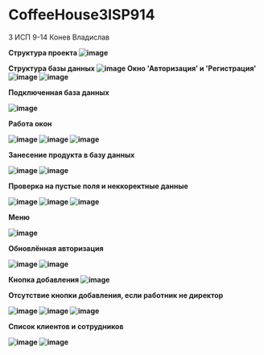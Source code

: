 # CoffeeHouse3ISP914

<h> 3 ИСП 9-14 Конев Владислав <h>

  <b> Структура проекта <b>
![image](https://user-images.githubusercontent.com/116340796/218976586-7e57b3aa-9065-498d-a5d3-38fe41b65e9a.png)
    
  <b> Структура базы данных <b>
  ![image](https://user-images.githubusercontent.com/116340796/218977347-5292b7ce-88b4-42ae-8178-bc8388943a20.png)
  <b> Окно 'Авторизация' и 'Регистрация'<b>
  ![image](https://user-images.githubusercontent.com/116340796/218982213-ad9d7dcf-8af4-4c12-bba9-19d1f46afc94.png)
  ![image](https://user-images.githubusercontent.com/116340796/218982281-279fe2ec-a663-448a-914c-e21b46b4d3e3.png)

    
  <b> Подключенная база данных<b>
    
 ![image](https://user-images.githubusercontent.com/116340796/218981703-d46bf974-d938-4b8b-852b-3dee3952d6ef.png)
    
    
  <b> Работа окон <b>
    
  
![image](https://user-images.githubusercontent.com/116340796/218982851-0cebbc7f-956d-48ca-a3f4-480dd4cfcf33.png)
![image](https://user-images.githubusercontent.com/116340796/218983138-81ab2bdd-9b19-4b84-a858-08c0f6655360.png)
![image](https://user-images.githubusercontent.com/116340796/218983256-217d750c-2eaf-452d-aa56-c830360a871c.png)


<b> Занесение продукта в базу данных<b>

![image](https://user-images.githubusercontent.com/116340796/219665369-37a4884e-7e10-4fea-ae1a-5a69ec5d4e78.png)
![image](https://user-images.githubusercontent.com/116340796/219665382-44a2922c-b30f-4d64-bdfd-4bf0b454803e.png)


<b> Проверка на пустые поля и неккоректные данные <b>

![image](https://user-images.githubusercontent.com/116340796/219852079-18b2efcc-c8bb-44d3-822a-f0fb2e79c01d.png)
![image](https://user-images.githubusercontent.com/116340796/219852127-d9056852-3133-49f3-9e7b-7038e37e1dbc.png)
![image](https://user-images.githubusercontent.com/116340796/219852216-efb707cf-de99-402e-8b27-9c548941e5e6.png)

<b> Меню <b>

![image](https://user-images.githubusercontent.com/116340796/220129059-708404ed-8b0f-4e28-9ed7-212f4f9abbfc.png)

<b> Обновлённая авторизация <b>

![image](https://user-images.githubusercontent.com/116340796/230559297-9d520a77-c1db-44dc-96e4-c7d80fcbaf7a.png)
![image](https://user-images.githubusercontent.com/116340796/230559351-e7d5714d-4732-4a7e-98a5-969b22a31d55.png)

<b> Кнопка добавления <b>
![image](https://user-images.githubusercontent.com/116340796/230559484-c7894296-3692-4277-b1c9-defb2fa909f2.png)

<b> Отсутствие кнопки добавления, если работник не директор <b>

![image](https://user-images.githubusercontent.com/116340796/230559639-e2cbdb63-8a4e-4bba-ab58-14c6bf03e658.png)
![image](https://user-images.githubusercontent.com/116340796/230559668-12fb11b8-ca82-407f-b4e0-7c8c5b445efd.png)
![image](https://user-images.githubusercontent.com/116340796/230559692-123730fa-1378-4518-8f4b-b478cab23379.png)

<b> Список клиентов и сотрудников <b>

![image](https://user-images.githubusercontent.com/116340796/231679692-12b5a09b-12c8-4565-a01f-97d2c832d8dc.png)
![image](https://user-images.githubusercontent.com/116340796/231679748-4f9469da-a5d5-4ecd-9ae4-305a4ee3cc65.png)





